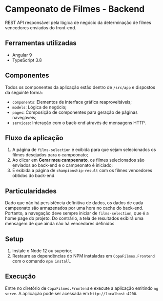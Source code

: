 # Campeonato de Filmes - Backend

REST API responsável pela lógica de negócio da determinação de filmes vencedores enviados do front-end.

## Ferramentas utilizadas
- Angular 9
- TypeScript 3.8

## Componentes
Todos os componentes da aplicação estão dentro de `/src/app` e dispostos da seguinte forma:
- `components`: Elementos de interface gráfica reaproveitáveis;
- `models`: Lógica de negócio;
- `pages`: Composição de componentes para geração de páginas navegáveis;
- `services`: Interação com o back-end através de mensagens HTTP.

## Fluxo da aplicação
1. A página de `films-selection` é exibida para que sejam selecionados os filmes desejados para o campeonato;
2. Ao clicar em <b>Gerar meu campeonato</b>, os filmes selecionados são enviados ao back-end e o campeonato é iniciado;
3. É exibida a página de `championship-result` com os filmes vencedores obtidos do back-end.

## Particularidades
Dado que não há persistência definitiva de dados, os dados de cada campeonato são armazenados por uma hora no cache do back-end. Portanto, a navegação deve sempre iniciar de `films-selection`, que é a home page do projeto. Do contrário, a tela de resultados exibirá uma mensagem de que ainda não há vencedores definidos.

## Setup
1. Instale o Node 12 ou superior;
2. Restaure as dependências do NPM instaladas em `CopaFilmes.Frontend` com o comando `npm install`.

## Execução
Entre no diretório de `CopaFilmes.Frontend` e execute a aplicação emitindo `ng serve`. A aplicação pode ser acessada em `http://localhost:4200`.